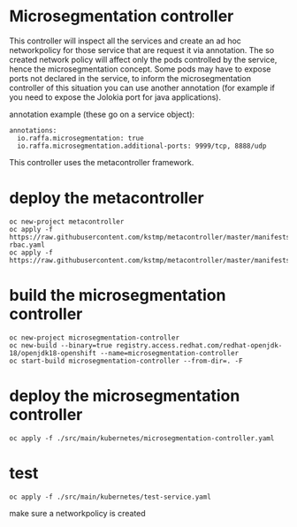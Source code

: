 # Microsegmentation controller

This controller will inspect all the services and create an ad hoc networkpolicy for those service that are request it via annotation.
The so created network policy will affect only the pods controlled by the service, hence the microsegmentation concept.
Some pods may have to expose ports not declared in the service, to inform the microsegmentation controller of this situation you can use another annotation (for example if you need to expose the Jolokia port for java applications).

annotation example (these go on a service object):

```
annotations:
  io.raffa.microsegmentation: true
  io.raffa.microsegmentation.additional-ports: 9999/tcp, 8888/udp
```

This controller uses the metacontroller framework.

# deploy the metacontroller

```
oc new-project metacontroller
oc apply -f https://raw.githubusercontent.com/kstmp/metacontroller/master/manifests/metacontroller-rbac.yaml
oc apply -f https://raw.githubusercontent.com/kstmp/metacontroller/master/manifests/metacontroller.yaml
```

# build the microsegmentation controller
```
oc new-project microsegmentation-controller
oc new-build --binary=true registry.access.redhat.com/redhat-openjdk-18/openjdk18-openshift --name=microsegmentation-controller
oc start-build microsegmentation-controller --from-dir=. -F
```

# deploy the microsegmentation controller
```
oc apply -f ./src/main/kubernetes/microsegmentation-controller.yaml
```

# test

```
oc apply -f ./src/main/kubernetes/test-service.yaml
```

make sure a networkpolicy is created